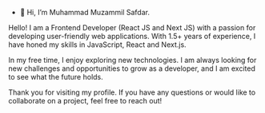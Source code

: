 - 👋 Hi, I’m Muhammad Muzammil Safdar.

Hello! I am a Frontend Developer (React JS and Next JS) with a passion for developing user-friendly web applications. With 1.5+ years of experience, I have honed my skills in JavaScript, React and Next.js.

In my free time, I enjoy exploring new technologies. I am always looking for new challenges and opportunities to grow as a developer, and I am excited to see what the future holds.

Thank you for visiting my profile. If you have any questions or would like to collaborate on a project, feel free to reach out!

<!---
legendtemplate/legendtemplate is a ✨ special ✨ repository because its `README.md` (this file) appears on your GitHub profile.
You can click the Preview link to take a look at your changes.
--->
